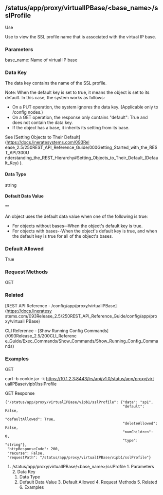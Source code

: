 ## /status/app/proxy/virtualIPBase/<base_name>/sslProfile

Use

Use to view the SSL profile name that is associated with the virtual IP base.

### Parameters

base_name: Name of virtual IP base

### Data Key

The data key contains the name of the SSL profile.

Note: When the default key is set to true, it means the object is set to its
default. In this case, the system works as follows:

  * On a PUT operation, the system ignores the data key. (Applicable only to /config nodes.)
  * On a GET operation, the response only contains "default": True and does not contain the data key.
  * If the object has a base, it inherits its setting from its base.

See [Setting Objects to Their Default](https://docs.lineratesystems.com/093Rel
ease_2.5/250REST_API_Reference_Guide/000Getting_Started_with_the_REST_API/300U
nderstanding_the_REST_Hierarchy#Setting_Objects_to_Their_Default_(Default_Key)
).

#### Data Type

string

#### Default Data Value

""

An object uses the default data value when one of the following is true:

  * For objects without bases--When the object's default key is true.
  * For objects with bases--When the object's default key is true, and when the default key is true for all of the object's bases.

### Default Allowed

True

### Request Methods

GET

### Related

[REST API Reference - /config/app/proxy/virtualIPBase](https://docs.lineratesy
stems.com/093Release_2.5/250REST_API_Reference_Guide/config/app/proxy/virtualI
PBase)

CLI Reference - [Show Running Config Commands](/093Release_2.5/200CLI_Referenc
e_Guide/Exec_Commands/Show_Commands/Show_Running_Config_Commands)

### Examples

GET

curl -b cookie.jar -k https://10.1.2.3:8443/lrs/api/v1.0/status/app/proxy/virt
ualIPBase/vipb1/sslProfile

GET Response

    
    
    {"/status/app/proxy/virtualIPBase/vipb1/sslProfile": {"data": "sp1",
                                                          "default": False,
                                                          "defaultAllowed": True,
                                                          "deleteAllowed": False,
                                                          "numChildren": 0,
                                                          "type": "string"},
     "httpResponseCode": 200,
     "recurse": False,
     "requestPath": "/status/app/proxy/virtualIPBase/vipb1/sslProfile"}
    

  1. /status/app/proxy/virtualIPBase/<base_name>/sslProfile
    1. Parameters
    2. Data Key
      1. Data Type
      2. Default Data Value
    3. Default Allowed
    4. Request Methods
    5. Related
    6. Examples

